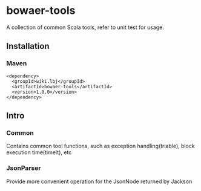 # bowaer-tools
A collection of common Scala tools, refer to unit test for usage.

## Installation

### Maven

```shell
<dependency>
  <groupId>wiki.lbj</groupId>
  <artifactId>bowaer-tools</artifactId>
  <version>1.0.0</version>
</dependency>
```

## Intro

### Common

Contains common tool functions, such as exception handling(triable), block execution time(timeIt), etc

### JsonParser

Provide more convenient operation for the JsonNode returned by Jackson
